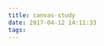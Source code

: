 ```yaml
---
title: canvas-study
date: 2017-04-12 14:11:33
tags:
---
```

<script src="{% asset_path canvas.js %}"></script>
